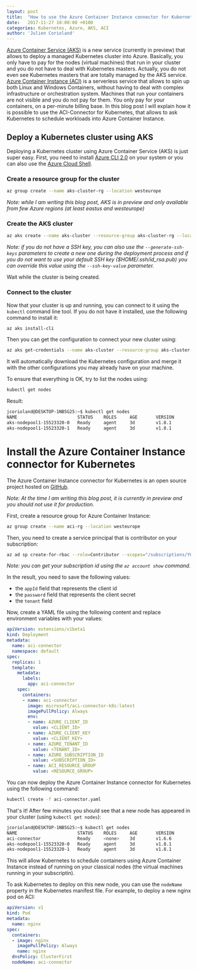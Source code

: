 ```yaml
---
layout: post
title:  "How to use the Azure Container Instance connector for Kubernetes with Azure Container Service (AKS)"
date:   2017-11-27 10:00:00 +0100
categories: Kubernetes, Azure, AKS, ACI
author: 'Julien Corioland'
---
```


[Azure Container Service (AKS)](https://docs.microsoft.com/en-us/azure/aks/) is a new service (currently in preview) that allows to deploy a managed Kubernetes cluster into Azure. Basically, you only have to pay for the nodes (virtual machines) that run in your cluster and you do not have to deal with Kubernetes masters. Actually, you do not even see Kubernetes masters that are totally managed by the AKS service.
[Azure Container Instance (ACI)](https://docs.microsoft.com/en-us/azure/container-instances/) is a serverless service that allows to spin up both Linux and Windows Containers, without having to deal with complex infrastructure or orchestration system. Machines that run your containers are not visible and you do not pay for them. You only pay for your containers, on a per-minute billing base.
In this blog post I will explain how it is possible to use the ACI-Connector for Kubernetes, that allows to ask Kubernetes to schedule workloads into Azure Container Instance.

## Deploy a Kubernetes cluster using AKS

Deploying a Kubernetes cluster using Azure Container Service (AKS) is just super easy. First, you need to install [Azure CLI 2.0](https://docs.microsoft.com/en-us/cli/azure/install-azure-cli?view=azure-cli-latest) on your system or you can also use the [Azure Cloud Shell](https://docs.microsoft.com/en-us/azure/cloud-shell/overview).

### Create a resource group for the cluster

```bash
az group create --name aks-cluster-rg --location westeurope
```

*Note: while I am writing this blog post, AKS is in preview and only available from few Azure regions (at least eastus and westeurope)*

### Create the AKS cluster

```bash
az aks create --name aks-cluster --resource-group aks-cluster-rg --location westeurope --node-count 2
```

*Note: if you do not have a SSH key, you can also use the `--generate-ssh-keys` parameters to create a new one during the deployment process and if you do not want to use your default SSH key ($HOME/.ssh/id_rsa.pub) you can override this value using the `--ssh-key-value` parameter.*

Wait while the cluster is being created.

### Connect to the cluster

Now that your cluster is up and running, you can connect to it using the `kubectl` command line tool. If you do not have it installed, use the following command to install it:

```bash
az aks install-cli
```

Then you can get the configuration to connect your new cluster using:

```bash
az aks get-credentials --name aks-cluster --resource-group aks-cluster-rg
```

It will automatically download the Kubernetes configuration and merge it with the other configurations you may already have on your machine.

To ensure that everything is OK, try to list the nodes using:

```bash
kubectl get nodes
```

Result:

```bash
jcorioland@DESKTOP-1NB5G25:~$ kubectl get nodes
NAME                       STATUS    ROLES     AGE       VERSION
aks-nodepool1-15523320-0   Ready     agent     3d        v1.8.1
aks-nodepool1-15523320-1   Ready     agent     3d        v1.8.1
```

# Install the Azure Container Instance connector for Kubernetes

The Azure Container Instance connector for Kubernetes is an open source project hosted on [GitHub](https://github.com/Azure/aci-connector-k8s).

*Note: At the time I am writing this blog post, it is currently in preview and you should not use it for production.*

First, create a resource group for Azure Container Instance:

```bash
az group create --name aci-rg --location westeurope
```

Then, you need to create a service principal that is contributor on your subscription:

```bash
az ad sp create-for-rbac --role=Contributor --scopes="/subscriptions/YOUR_SUBSCRIPTION_ID/"
```

*Note: you can get your subscription id using the `az account show` command.*

In the result, you need to save the following values:

- the `appId` field that represents the client id
- the `password` field that represents the client secret
- the `tenant` field

Now, create a YAML file using the following content and replace environment variables with your values:

```yaml
apiVersion: extensions/v1beta1
kind: Deployment
metadata:
  name: aci-connector
  namespace: default
spec:
  replicas: 1
  template:
    metadata:
      labels:
        app: aci-connector
    spec:
      containers:
      - name: aci-connector
        image: microsoft/aci-connector-k8s:latest
        imagePullPolicy: Always
        env:
        - name: AZURE_CLIENT_ID
          value: <CLIENT_ID>
        - name: AZURE_CLIENT_KEY
          value: <CLIENT_KEY>
        - name: AZURE_TENANT_ID
          value: <TENANT_ID>
        - name: AZURE_SUBSCRIPTION_ID
          value: <SUBSCRIPTION_ID>
        - name: ACI_RESOURCE_GROUP
          value: <RESOURCE_GROUP>
```

You can now deploy the Azure Container Instance connector for Kubernetes using the following command:

```bash
kubectl create -f aci-connector.yaml
```

That's it! After few minutes you should see that a new node has appeared in your cluster (using `kubectl get nodes`):

```bash
jcorioland@DESKTOP-1NB5G25:~$ kubectl get nodes
NAME                       STATUS    ROLES     AGE       VERSION
aci-connector              Ready     <none>    3d        v1.6.6
aks-nodepool1-15523320-0   Ready     agent     3d        v1.8.1
aks-nodepool1-15523320-1   Ready     agent     3d        v1.8.1
```

This will allow Kubernetes to schedule containers using Azure Container Instance instead of running on your classical nodes (the virtual machines running in your subscriptin).

To ask Kubernetes to deploy on this new node, you can use the `nodeName` property in the Kubernetes manifest file. For example, to deploy a new nginx pod on ACI:

```yaml
apiVersion: v1
kind: Pod
metadata:
  name: nginx
spec:
  containers:
  - image: nginx
    imagePullPolicy: Always
    name: nginx
  dnsPolicy: ClusterFirst
  nodeName: aci-connector
```

